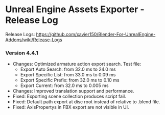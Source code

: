 # Unreal Engine Assets Exporter - Release Log
Release Logs: https://github.com/xavier150/Blender-For-UnrealEngine-Addons/wiki/Release-Logs

### Version 4.4.1

- Changes: Optimized armature action export search.
    Test file:
    - Export Auto Search: from 32.0 ms to 24.0 ms
    - Export Specific List: from 33.0 ms to 0.09 ms
    - Export Specific Prefix: from 32.0 ms to 0.10 ms
    - Export Current: from 32.0 ms to 0.005 ms
- Changes: Improved translation support and performance.
- Fixed: Exporting scene collection produces script fail.
- Fixed: Default path export at disc root instead of relative to .blend file.
- Fixed: AxisPropertys in FBX export are not visible in UI.